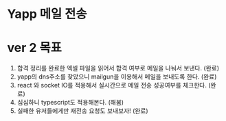 # Yapp 메일 전송

# ver 2 목표
1. 합격 정리를 완료한 엑셀 파일을 읽어서 합격 여부로 메일을 나눠서 보낸다. (완료)
2. yapp의 dns주소를 찾았으니 mailgun을 이용해서 메일을 보내도록 한다. (완료)
3. react 와 socket IO를 적용해서 실시간으로 메일 전송 성공여부를 체크한다. (완료)
4. 심심하니 typescript도 적용해본다. (해봄)
5. 실패한 유저들에게만 재전송 요청도 보내보자! (완료)